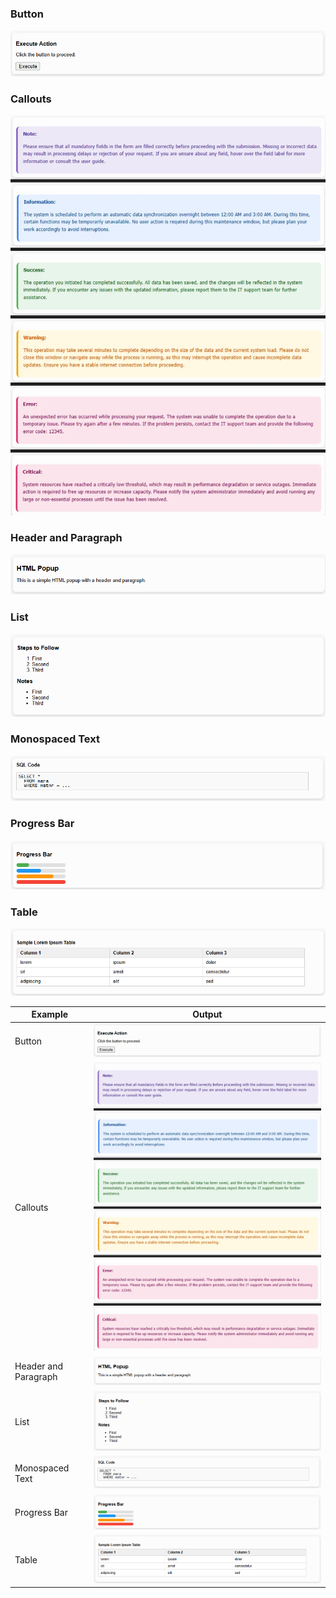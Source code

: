 ### Button

![Button](../images/button.png)

### Callouts

![Callouts](../images/callouts.png)

### Header and Paragraph

![Header and Paragraph](../images/header_paragraph.png)

### List

![List](../images/list.png)

### Monospaced Text

![Monospaced text](../images/monospaced_text.png)

### Progress Bar

![Progress Bar](../images/progress_bar.png)

### Table

![Header and Paragraph](../images/table.png)

| Example              | Output                                 |
|----------------------|----------------------------------------|
| Button               | ![Button](../images/button.png)        |
| Callouts             | ![Callouts](../images/callouts.png)    |
| Header and Paragraph | ![Header and Paragraph](../images/header_paragraph.png) |
| List                 | ![List](../images/list.png)            |
| Monospaced Text      | ![Monospaced text](../images/monospaced_text.png) |
| Progress Bar         | ![Progress Bar](../images/progress_bar.png) |
| Table                | ![Table](../images/table.png)          |
